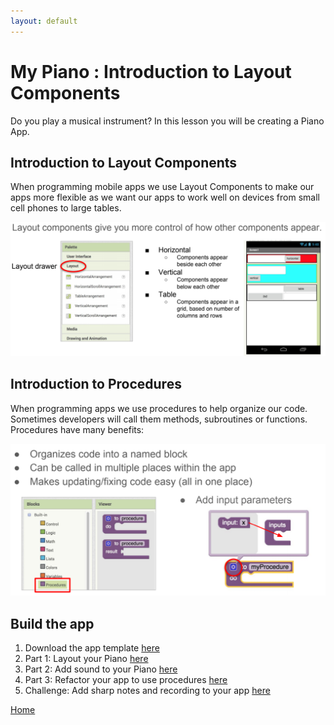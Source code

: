 ```yaml
---
layout: default
---
```


# My Piano : Introduction to Layout Components

Do you play a musical instrument? In this lesson you will be creating a Piano App.

## Introduction to Layout Components 

When programming mobile apps we use Layout Components to make our apps more flexible as we want our apps to work well on devices from small cell phones to large tables. 

![layout](assets/img/04/01.png)

## Introduction to Procedures 

When programming apps we use procedures to help organize our code. Sometimes developers will call them methods, subroutines or functions. Procedures have many benefits:

![layout](assets/img/04/02.png)


## Build the app

1. Download the app template [here](./ctct/Unit02-MyPiano/MyPiano_template_MS.aia)
1. Part 1: Layout your Piano [here](./ctct/Unit02-MyPiano/StudentGuidePart1.pdf)
1. Part 2: Add sound to your Piano [here](./ctct/Unit02-MyPiano/StudentGuidePart2.pdf)
1. Part 3: Refactor your app to use procedures [here](./ctct/Unit02-MyPiano/StudentGuidePart3.pdf)
1. Challenge: Add sharp notes and recording to your app [here](./ctct/Unit02-MyPiano/StudentGuideChallenge.pdf)

[Home](./index.md)